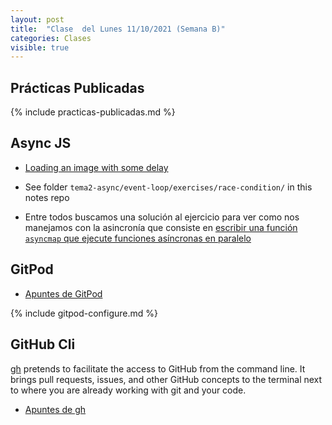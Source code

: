```yaml
---
layout: post
title:  "Clase  del Lunes 11/10/2021 (Semana B)"
categories: Clases
visible: true
---
```



## Prácticas Publicadas

{% include practicas-publicadas.md %}

## Async JS

* [Loading an image with some delay]({{site.baseurl}}/tema2-async/event-loop/exercises/race-condition/instructions.html#loading-an-image-with-some-delay)
* See folder `tema2-async/event-loop/exercises/race-condition/` in this notes repo

* Entre todos buscamos una solución al ejercicio para ver como nos manejamos con la asincronía que consiste en [escribir una función `asyncmap` que ejecute funciones asíncronas en paralelo]({{site.baseurl}}/practicas/07p7-t2-asyncmap.html)

## GitPod

* [Apuntes de GitPod]({{site.baseurl}}/tema1-introduccion/gitpod)

{% include gitpod-configure.md %}


## GitHub Cli

[gh](https://cli.github.com/manual/) pretends to facilitate the access to GitHub from the command line. It brings pull requests, issues, and other GitHub concepts to the terminal next to where you are already working with git and your code.

* [Apuntes de gh]({{site.baseurl}}/tema1-introduccion/gh)

